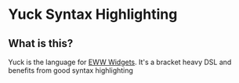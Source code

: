# Yuck Syntax Highlighting

## What is this?

Yuck is the language for [EWW Widgets](https://elkowar.github.io/eww/eww.html). It's a bracket heavy DSL and benefits from good syntax highlighting

